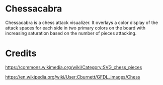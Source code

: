 # Chessacabra
Chessacabra is a chess attack visualizer. It overlays a color display of the attack spaces for each side in two primary colors on the board with increasing saturation based on the number of pieces attacking.

# Credits
https://commons.wikimedia.org/wiki/Category:SVG_chess_pieces

https://en.wikipedia.org/wiki/User:Cburnett/GFDL_images/Chess
